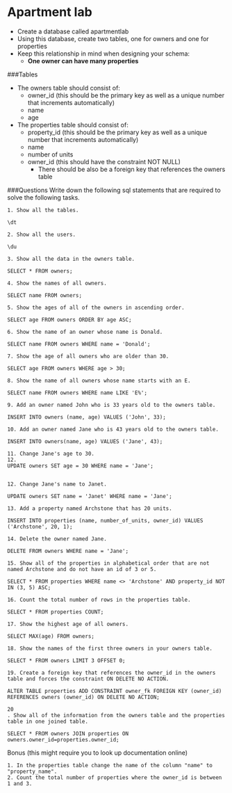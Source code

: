 # Apartment lab

- Create a database called apartmentlab 
- Using this database, create two tables, one for owners and one for properties
- Keep this relationship in mind when designing your schema:
	+ **One owner can have many properties**

###Tables

- The owners table should consist of: 
	+ owner_id (this should be the primary key as well as a unique number that increments automatically)
	+ name
	+ age
- The properties table should consist of:
	+ property_id (this should be the primary key as well as a unique number that increments automatically)
	+ name
	+ number of units
	+ owner_id (this should have the constraint NOT NULL)
		+ There should be also be a foreign key that references the owners table

###Questions
Write down the following sql statements that are required to solve the following tasks.

```    
1. Show all the tables.

\dt

2. Show all the users. 

\du

3. Show all the data in the owners table.

SELECT * FROM owners;

4. Show the names of all owners. 

SELECT name FROM owners;

5. Show the ages of all of the owners in ascending order.

SELECT age FROM owners ORDER BY age ASC; 

6. Show the name of an owner whose name is Donald.

SELECT name FROM owners WHERE name = 'Donald'; 

7. Show the age of all owners who are older than 30. 

SELECT age FROM owners WHERE age > 30;

8. Show the name of all owners whose name starts with an E. 

SELECT name FROM owners WHERE name LIKE 'E%';

9. Add an owner named John who is 33 years old to the owners table.

INSERT INTO owners (name, age) VALUES ('John', 33);

10. Add an owner named Jane who is 43 years old to the owners table. 

INSERT INTO owners(name, age) VALUES ('Jane', 43);

11. Change Jane's age to 30. 
12. 
UPDATE owners SET age = 30 WHERE name = 'Jane';


12. Change Jane's name to Janet. 

UPDATE owners SET name = 'Janet' WHERE name = 'Jane';

13. Add a property named Archstone that has 20 units. 

INSERT INTO properties (name, number_of_units, owner_id) VALUES ('Archstone', 20, 1);

14. Delete the owner named Jane. 

DELETE FROM owners WHERE name = 'Jane';

15. Show all of the properties in alphabetical order that are not named Archstone and do not have an id of 3 or 5.

SELECT * FROM properties WHERE name <> 'Archstone' AND property_id NOT IN (3, 5) ASC;
 
16. Count the total number of rows in the properties table.

SELECT * FROM properties COUNT;

17. Show the highest age of all owners.

SELECT MAX(age) FROM owners;

18. Show the names of the first three owners in your owners table.

SELECT * FROM owners LIMIT 3 OFFSET 0;

19. Create a foreign key that references the owner_id in the owners table and forces the constraint ON DELETE NO ACTION. 

ALTER TABLE properties ADD CONSTRAINT owner_fk FOREIGN KEY (owner_id) REFERENCES owners (owner_id) ON DELETE NO ACTION;

20
. Show all of the information from the owners table and the properties table in one joined table.  

SELECT * FROM owners JOIN properties ON owners.owner_id=properties.owner_id;

```
Bonus (this might require you to look up documentation online)

```
1. In the properties table change the name of the column "name" to "property_name". 
2. Count the total number of properties where the owner_id is between 1 and 3.
```